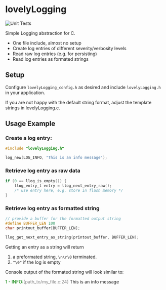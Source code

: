 # lovelyLogging

![Unit Tests](https://github.com/larshei/lovelyLogging/workflows/Unit%20Tests/badge.svg)

Simple Logging abstraction for C.

- One file include, almost no setup
- Create log entries of different severity/verbosity levels
- Read raw log entries (e.g. for persisting)
- Read log entries as formated strings

## Setup

Configure `lovelyLogging_config.h` as desired and include `lovelyLogging.h` in
your application.

If you are not happy with the default string format, adjust the template
strings in lovelyLogging.c.

## Usage Example

### Create a log entry:

``` C
#include "lovelyLogging.h"

log_new(LOG_INFO, "This is an info message");
```

### Retrieve log entry as raw data
``` C
if (0 == llog_is_empty()) {
    llog_entry_t entry = llog_next_entry_raw();
    /* use entry here, e.g. store in flash memory */
}
```

### Retrieve log entry as formatted string
``` C
// provide a buffer for the formatted output string
#define BUFFER_LEN 100
char printout_buffer[BUFFER_LEN];

llog_get_next_entry_as_string(printout_buffer, BUFFER_LEN);
```
Getting an entry as a string will return
1. a preformated string, `\n\r\0` terminated.
2. `"\0"` if the log is empty

Console output of the formated string will look similar to:

 <span style="color:green">   1 - INFO:</span><span
 style="color:grey">(path_to/my_file.c:24)</span> This is an info message
